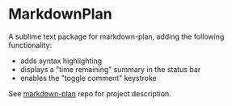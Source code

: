 # MarkdownPlan

A sublime text package for markdown-plan, adding the following functionality:
- adds syntax highlighting
- displays a "time remaining" summary in the status bar
- enables the "toggle comment" keystroke

See [markdown-plan](https://github.com/rexgarland/markdown-plan) repo for project description.